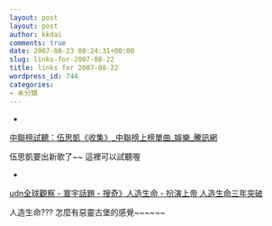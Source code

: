 ```yaml
---
layout: post
layout: post
author: kkdai
comments: true
date: 2007-08-23 00:24:31+00:00
slug: links-for-2007-08-22
title: links for 2007-08-22
wordpress_id: 744
categories:
- 未分類
---
```



	
  * 
		

[中聯榜試聽：伍思凱《收集》_中聯榜上榜單曲_娛樂_騰訊網](http://big5.qq.com/gate/big5/ent.qq.com/a/20070808/000155.htm)


		

伍思凱要出新歌了~~ 這裡可以試聽喔


	

	
  * 
		

[udn全球觀察 - 寰宇話題 - 搜奇》人造生命 - 扮演上帝 人造生命三年突破](http://mag.udn.com/mag/world/storypage.jsp?f_MAIN_ID=241&f_SUB_ID=1776&f_ART_ID=80703)


		

人造生命??? 怎麼有惡靈古堡的感覺~~~~~~


	



